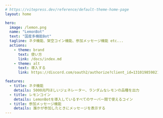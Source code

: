 ```yaml
---
# https://vitepress.dev/reference/default-theme-home-page
layout: home

hero:
  image: /lemon.png
  name: "LemonBot"
  text: "国産多機能Bot"
  tagline: ネタ機能、架空コイン機能、参加メッセージ機能 etc...
  actions:
    - theme: brand
      text: 使い方
      link: /docs/index.md
    - theme: alt
      text: 導入する
      link: https://discord.com/oauth2/authorize?client_id=1310198598213963858

features:
  - title: ネタ機能
    details: 5000兆円ほしいジェネレーター、ランダムなレモンの品種を出力
  - title: レモンコイン
    details: LemonBotを導入しているすべてのサーバー間で使えるコイン
  - title: 参加メッセージ機能
    details: 誰かが参加したときにメッセージを表示する
---
```


